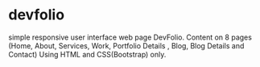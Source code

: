 # devfolio
simple responsive user interface web page DevFolio.
Content on 8 pages (Home, About, Services, Work, Portfolio Details
, Blog, Blog Details and Contact)
Using HTML and CSS(Bootstrap) only.
